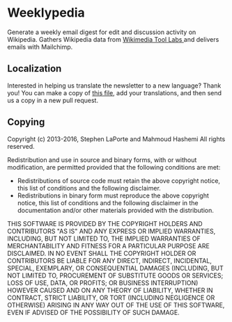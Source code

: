 Weeklypedia
===========

Generate a weekly email digest for edit and discussion activity on Wikipedia. Gathers Wikipedia data from [Wikimedia Tool Labs ](http://tools.wmflabs.org/) and delivers emails with Mailchimp.

## Localization 
Interested in helping us translate the newsletter to a
new language? Thank you! You can make a copy of [this
file](https://github.com/hatnote/weeklypedia/blob/master/weeklypedia/issue_templates/strings/en_strings.yaml),
add your translations, and then send us a copy in a new pull request.

## Copying
Copyright (c) 2013-2016, Stephen LaPorte and Mahmoud Hashemi
All rights reserved.

Redistribution and use in source and binary forms, with or without modification, are permitted provided that the following conditions are met:

- Redistributions of source code must retain the above copyright notice, this list of conditions and the following disclaimer.
- Redistributions in binary form must reproduce the above copyright notice, this list of conditions and the following disclaimer in the documentation and/or other materials provided with the distribution.

THIS SOFTWARE IS PROVIDED BY THE COPYRIGHT HOLDERS AND CONTRIBUTORS "AS IS" AND ANY EXPRESS OR IMPLIED WARRANTIES, INCLUDING, BUT NOT LIMITED TO, THE IMPLIED WARRANTIES OF MERCHANTABILITY AND FITNESS FOR A PARTICULAR PURPOSE ARE DISCLAIMED. IN NO EVENT SHALL THE COPYRIGHT HOLDER OR CONTRIBUTORS BE LIABLE FOR ANY DIRECT, INDIRECT, INCIDENTAL, SPECIAL, EXEMPLARY, OR CONSEQUENTIAL DAMAGES (INCLUDING, BUT NOT LIMITED TO, PROCUREMENT OF SUBSTITUTE GOODS OR SERVICES; LOSS OF USE, DATA, OR PROFITS; OR BUSINESS INTERRUPTION) HOWEVER CAUSED AND ON ANY THEORY OF LIABILITY, WHETHER IN CONTRACT, STRICT LIABILITY, OR TORT (INCLUDING NEGLIGENCE OR OTHERWISE) ARISING IN ANY WAY OUT OF THE USE OF THIS SOFTWARE, EVEN IF ADVISED OF THE POSSIBILITY OF SUCH DAMAGE.

